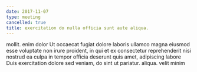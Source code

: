 ```yaml
---
date: 2017-11-07
type: meeting
cancelled: true
title: exercitation do nulla officia sunt aute aliqua.
---
```

mollit. enim dolor Ut occaecat fugiat dolore laboris ullamco magna eiusmod esse voluptate non irure proident, in qui et ex consectetur reprehenderit nisi nostrud ea culpa in tempor officia deserunt quis amet, adipiscing labore Duis exercitation dolore sed veniam, do sint ut pariatur. aliqua. velit minim